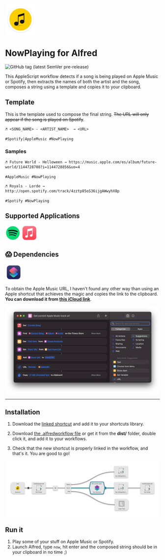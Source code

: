 <img src="./assets/icon.png" alt="Eighth note in black, inside a yellow circle with a white border" title="NowPlaying for Alfred Icon" width="100">

# NowPlaying for Alfred

![GitHub tag (latest SemVer pre-release)](https://img.shields.io/github/v/tag/oneeyedman/nowplaying-for-alfred?labelColor=%23414141&color=%23ffcc00)

This AppleScript workflow detects if a song is being played on Apple Music or Spotify, then extracts the names of both the artist and the song, composes a string using a template and copies it to your clipboard.

## Template

This is the template used to compose the final string. ~~The URL will only appear if the song is played on Spotify~~.

```text
♬ <SONG_NAME> - <ARTIST_NAME>  → <URL> 

#Spotify|AppleMusic #NowPlaying
```

### Samples

```text
♬ Future World - Helloween → https://music.apple.com/es/album/future-world/1144728708?i=1144728856&uo=4

#AppleMusic #NowPlaying 
 ```

 ```text
 ♬ Royals - Lorde → http://open.spotify.com/track/4zztp85oS36ijgAWwyhX8p 
 
 #Spotify #NowPlaying
 ```

## Supported Applications

<img src="./assets/spotify.png" alt="Spotify icon with three black emitting waves on a green circle" title="Spotify icon" width="50">
<img src="./assets/apple-music.png" alt="Apple Music icon with a white eighth note on a rounded red square with rounded edges" title="Apple Music icon" width="50">

## 😱 Dependencies

<img src="./assets/apple-shortcuts.png" alt="Apple Shortcuts app icon, consisting of two rounded diamonds stacked on top of each other with transparency, on a dark blue rectangular background with rounded edges" title="Apple Shortcuts icon" width="55">

To obtain the Apple Music URL, I haven't found any other way than using an Apple shortcut that achieves the magic and copies the link to the clipboard. **You can download it from [this iCloud link](https://www.icloud.com/shortcuts/f61aa9526e344714b7f0581146e2a8bc)**.

![Steps of the shortcut to obtain the URL of the currently playing song on Apple Music. Retrieve song data, search for the URL, store it in a variable called "trackURL," and copy it to the clipboard](./assets/shortcut.png "THE MAGIC")

---

## Installation

1. Download the [linked shortcut](https://www.icloud.com/shortcuts/f61aa9526e344714b7f0581146e2a8bc) and add it to your shortcuts library.

2. Download [the .alfredworkflow file](./dist/Nowplaying%20for%20Alfred.alfredworkflow) or get it from the **dist/** folder, double click it, and add it to your workflows.

3. Check that the new shortcut is properly linked in the workflow, and that's it. You are good to go!

![Steps of the workflow: detect the application and take one path or another to compose the chain to share. Highlight the Apple shortcut node for review.](./assets/workflow-shortcut.png "Alfred Workflow")

## Run it

1. Play some of your stuff on Apple Music or Spotify.
2. Launch Alfred, type `now`, hit enter and the composed string should be in your clipboard in no time ;)